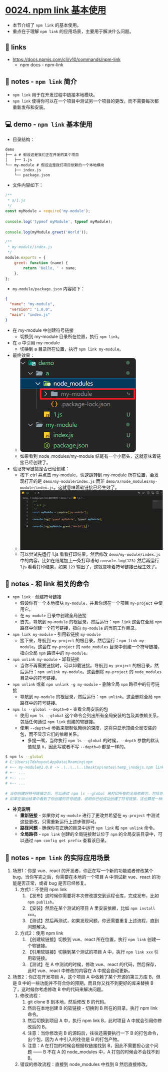 # [0024. npm link 基本使用](https://github.com/Tdahuyou/nodejs/tree/main/0024.%20npm%20link%20%E5%9F%BA%E6%9C%AC%E4%BD%BF%E7%94%A8)

- 本节介绍了 `npm link` 的基本使用。
- 重点在于理解 `npm link` 的应用场景，主要用于解决什么问题。

## 🔗 links

- https://docs.npmjs.com/cli/v10/commands/npm-link
  - npm docs - npm-link

## 📒 notes - `npm link` 简介

- `npm link` 用于在开发过程中链接本地模块。
- `npm link` 使得你可以在一个项目中测试另一个项目的更改，而不需要每次都重新发布和安装。

## 💻 demo - `npm link` 基本使用

- 目录结构：

```shell
demo
├── a # 假设这是我们正在开发的某个项目
│   ├── 1.js
└── my-module # 假设这是我们项目依赖的一个本地模块
    ├── index.js
    └── package.json
```

- 文件内容如下：

```js
/**
 * a/1.js
 */
const myModule = require('my-module');

console.log('typeof myModule', typeof myModule);

console.log(myModule.greet('World'));
```

```js
/**
 * my-module/index.js
 */
module.exports = {
    greet: function (name) {
        return 'Hello, ' + name;
    },
};
```

- `my-module/package.json` 内容如下：

```json
{
  "name": "my-module",
  "version": "1.0.0",
  "main": "index.js"
}
```

- 在 my-module 中创建符号链接
  - 切换到 my-module 目录所在位置，执行 `npm link`。
- 在 a 中引用 my-module
  - 切换到 a 目录所在位置，执行 `npm link my-module`。
- 最终效果：
  - ![](md-imgs/2024-11-11-16-35-02.png)
  - 如果看到 node_modules/my-module 结尾有一个小箭头，这就意味着链接已经创建了。
- 验证符号链接是否已经创建：
  - 按下 ctrl 并点击 my-module，快速跳转到 my-module 所在位置，会发现打开的是 `demo/my-module/index.js` 而非 `demo/a/node_modules/my-module/index.js`，这就意味着软链接已经生效了。
  - ![](./md-imgs/1.gif)
  - 可以尝试先运行 1.js 看看打印结果，然后修改 `demo/my-module/index.js` 中的内容，比如在结尾加上一条打印语句 `console.log(123)` 然后再运行 1.js 看看打印结果，如果 `123` 输出了，这就意味着符号链接已经生效了。

## 📒 notes - 和 link 相关的命令

- `npm link` - 创建符号链接
  - 假设你有一个本地模块 `my-module`，并且你想在一个项目 `my-project` 中使用它。
  - 在 `my-module` 目录中创建全局链接
  - 首先，导航到 `my-module` 的根目录，然后运行：`npm link` 这会在全局 `npm` 路径中创建一个符号链接，指向 `my-module` 的当前工作目录。
- `npm link my-module` - 引用软链接 `my-module`
  - 接下来，导航到 `my-project` 的根目录，然后运行：`npm link my-module`。这会在 `my-project` 的 `node_modules` 目录中创建一个符号链接，指向全局 `npm` 路径中的 `my-module`。
- `npm unlink my-module` - 卸载链接
  - 当你不再需要链接时，可以卸载链接。导航到 `my-project` 的根目录，然后运行：`npm unlink my-module`。这会删除 `my-project` 的 `node_modules` 目录中的符号链接。
- `npm unlink` 或者 `npm unlink -g my-module` - 删除全局 `npm` 路径中的符号链接
  - 导航到 `my-module` 的根目录，然后运行：`npm unlink`。这会删除全局 `npm` 路径中的符号链接。
- `npm ls --global --depth=0` - 查看全局安装的包
  - 使用 `npm ls --global` 这个命令会列出所有全局安装的包及其依赖关系，包括任何通过 `npm link` 创建的软链接。
  - 使用 `--depth=0` 参数来限制依赖树的深度，这将只显示顶级全局安装的包，而不显示它们的依赖关系。
    - 多提一嘴，当你执行 `npm ls --global` 的时候，`--depth` 参数的默认值就是 `0`，因此写或者不写 `--depth=0` 都是一样的。

```bash
$ npm ls --global
# C:\Users\Tdahuyou\AppData\Roaming\npm
# +-- my-module@1.0.0 -> .\..\..\..\Desktop\notes\temp_\nodejs.npm link 基本使用\demo\my-module
# +-- ...
# +-- ...
# +-- ...

# 当你创建好符号链接之后，可以通过 npm ls --global 来打印所有的全局依赖包，包括你创建的符号链接。
# 如果在输出结果中看到了你创建的符号链接，说明你已经成功创建了符号链接，这也算是一种验证符号链接是否创建成功的方式。
```

- **补充说明**
  - **重新链接** - 如果你对 `my-module` 进行了更改并希望在 `my-project` 中测试这些更改，只需重新运行上述步骤即可。
  - **路径问题** - 确保你在正确的目录中运行 `npm link` 和 `npm unlink` 命令。
  - **全局路径** - `npm link` 创建的全局链接默认位于 `npm` 的全局安装目录中，可以通过 `npm config get prefix` 查看该目录。

## 📒 notes - `npm link` 的实际应用场景

1. 场景1：你是 vue、react 的开发者，你正在写一个新的功能或者修改某个 bug，当你写完之后，你需要在本地的一个项目 A 中测试新 vue、react 的功能是否正常，或者 bug 是否已经修复。
   1. 方式1：不使用 npm link
      1. 【发布】这时候你需要将本次修改提交到远程仓库，完成发布，比如 `npm publish`。
      2. 【安装】然后在某个测试的项目 A 里安装依赖，比如 `npm install xxx`。
      3. 【测试】然后再测试，如果发现问题，你还需要重复上述流程，直到问题解决。
   2. 方式2：使用 npm link
      1. 【创建软链接】切换到 vue、react 所在位置，执行 `npm link` 创建一个软链接。
      2. 【引用软链接】切换到某个测试的项目 A 中，执行 `npm link xxx` 引用软链接。
      3. 【测试】在 A 中测试的时候，修改 vue、react 的代码，然后保存，此时 vue、react 中修改的内容在 A 中就会自动更新。
2. 场景2：你正在开发项目 A，这个项目 A 中依赖了某个开源的第三方库 B，但是 B 中的一些功能并不符合你的预期，而且你又找不到更好的库来替换 B 了，这时候你考虑修改 B 中的代码来解决问题。
   1. 修改流程：
      1. git clone B 到本地，然后修改 B 的代码。
      2. 然后在本地创建 B 的软链接 - 切换到 B 所在的目录，执行 npm link 命令。
      3. 然后切换到项目 A 中，执行 npm link B，此时项目 A 中就会引用你修改后的 B。
      4. 注意：当你修改完 B 的源码后，往往还需要执行一下 B 的打包命令，出个包，因为 A 中引入的往往是 B 的打包产物。
      5. 注意：A 在打包的时候会根据软链接找到 B，因此不需要担心这个问题 —— B 不在 A 的 node_modules 中，A 打包的时候会不会找不到 B。
   2. 错误的修改流程：直接到 node_modules 中找到 B 然后直接修改。